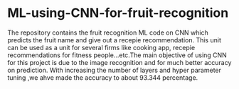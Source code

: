 # ML-using-CNN-for-fruit-recognition

The repository contains the fruit recognition ML code on CNN which predicts the fruit name and give out a recepie recommendation. This unit can be used as a unit for several firms like cooking app, recepie recommendations for fitness people...etc.The main objective of using CNN for this project is due to the image recognition and for much better accuracy on prediction. With increasing the number of layers and hyper parameter tuning ,we ahve made the accuracy to about 93.344 percentage.
